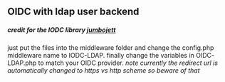 ## OIDC with ldap user backend
##### credit for the IODC library [jumbojett](https://github.com/jumbojett/OpenID-Connect-PHP)
just put the files into the middleware folder and change the config.php middleware name to IODC-LDAP.
finally change the variables in OIDC-LDAP.php to match your OIDC provider.
*note currently the redirect url is automatically changed to https vs http scheme so beware of that*